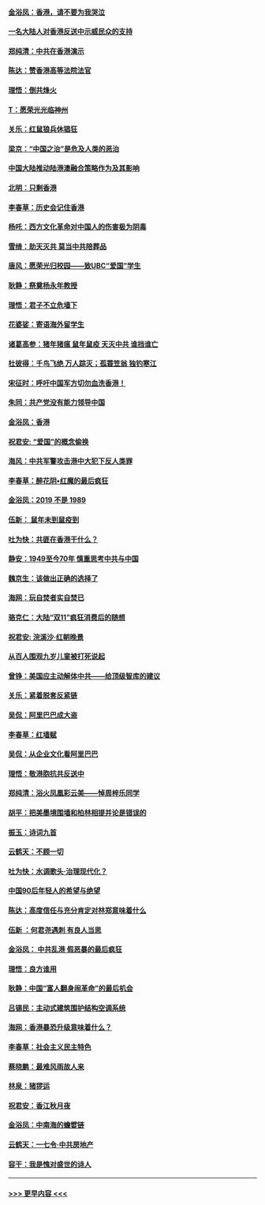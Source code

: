 #### [金浴凤：香港，请不要为我哭泣](../pages/nsc993/n11673248.md?t=11221455) 
#### [一名大陆人对香港反送中示威民众的支持](../pages/nsc993/n11672615.md?t=11221455) 
#### [郑纯清：中共在香港演示](../pages/nsc993/n11670539.md?t=11221455) 
#### [陈达：赞香港高等法院法官](../pages/nsc993/n11669542.md?t=11221455) 
#### [理悟：倒共烽火](../pages/nsc993/n11668844.md?t=11221455) 
#### [T：愿荣光光临神州](../pages/nsc993/n11668421.md?t=11221455) 
#### [关乐：红鼠狼兵休猖狂](../pages/nsc993/n11668378.md?t=11221455) 
#### [梁京：“中国之治”是危及人类的恶治](../pages/nsc993/n11668328.md?t=11221455) 
#### [中国大陆推动陆港澳融合策略作为及其影响](../pages/nsc993/n11668157.md?t=11221455) 
#### [北明：只剩香港](../pages/nsc993/n11668002.md?t=11221455) 
#### [李春草：历史会记住香港](../pages/nsc993/n11667927.md?t=11221455) 
#### [杨吒：西方文化革命对中国人的伤害极为阴毒](../pages/nsc993/n11664521.md?t=11221455) 
#### [雪绮：助天灭共 莫当中共陪葬品](../pages/nsc993/n11662650.md?t=11221455) 
#### [唐风：愿荣光归校园——致UBC“爱国”学生](../pages/nsc993/n11662194.md?t=11221455) 
#### [耿静：祭奠杨永年教授](../pages/nsc993/n11662514.md?t=11221455) 
#### [理悟：君子不立危墙下](../pages/nsc993/n11662172.md?t=11221455) 
#### [花婆娑：寄语海外留学生](../pages/nsc993/n11662121.md?t=11221455) 
#### [诸葛高参：猪年猪瘟 鼠年鼠疫 天灭中共 谁挡谁亡](../pages/nsc993/n11661980.md?t=11221455) 
#### [杜彼得：千鸟飞绝 万人踪灭；孤蓑笠翁 独钓寒江](../pages/nsc993/n11661170.md?t=11221455) 
#### [宋征时：呼吁中国军方切勿血洗香港！](../pages/nsc993/n11415318.md?t=11221455) 
#### [朱同：共产党没有能力领导中国](../pages/nsc993/n11660421.md?t=11221455) 
#### [金浴凤：香港](../pages/nsc993/n11660419.md?t=11221455) 
#### [祝君安: “爱国”的概念偷换](../pages/nsc993/n11659706.md?t=11221455) 
#### [海风：中共军警攻击港中大犯下反人类罪](../pages/nsc993/n11659632.md?t=11221455) 
#### [李春草：醉花阴•红魔的最后疯狂](../pages/nsc993/n11659287.md?t=11221455) 
#### [金浴凤：2019 不是 1989](../pages/nsc993/n11657663.md?t=11221455) 
#### [伍新： 鼠年未到鼠疫到](../pages/nsc993/n11655098.md?t=11221455) 
#### [吐为快：共匪在香港干什么？](../pages/nsc993/n11654891.md?t=11221455) 
#### [静安：1949至今70年 慎重思考中共与中国](../pages/nsc993/n11651244.md?t=11221455) 
#### [魏京生：该做出正确的选择了](../pages/nsc993/n11653084.md?t=11221455) 
#### [海网：玩自焚者实自焚已](../pages/nsc993/n11652423.md?t=11221455) 
#### [骆克仁：大陆“双11”疯狂消费后的随想](../pages/nsc993/n11652305.md?t=11221455) 
#### [祝君安: 浣溪沙·红朝晚景](../pages/nsc993/n11652258.md?t=11221455) 
#### [从百人围观九岁儿童被打死说起](../pages/nsc993/n11651030.md?t=11221455) 
#### [曾铮：美国应主动解体中共——给顶级智库的建议](../pages/nsc993/n11649888.md?t=11221455) 
#### [关乐：紧着脱套反紧链](../pages/nsc993/n11649069.md?t=11221455) 
#### [吴侃：阿里巴巴成大盗](../pages/nsc993/n11645523.md?t=11221455) 
#### [李春草：红墙赋](../pages/nsc993/n11646389.md?t=11221455) 
#### [吴侃：从企业文化看阿里巴巴](../pages/nsc993/n11645476.md?t=11221455) 
#### [理悟：敬港胞抗共反送中](../pages/nsc993/n11645466.md?t=11221455) 
#### [郑纯清：浴火凤凰彩云美——悼周梓乐同学](../pages/nsc993/n11645155.md?t=11221455) 
#### [胡平：把美墨境围墙和柏林相提并论是错误的](../pages/nsc993/n11645134.md?t=11221455) 
#### [振玉：诗词九首](../pages/nsc993/n11644081.md?t=11221455) 
#### [云鹤天：不顾一切](../pages/nsc993/n11643508.md?t=11221455) 
#### [吐为快：水调歌头·治理现代化？](../pages/nsc993/n11643485.md?t=11221455) 
#### [中国90后年轻人的希望与绝望](../pages/nsc993/n11642317.md?t=11221455) 
#### [陈达：高度信任与充分肯定对林郑意味着什么](../pages/nsc993/n11641441.md?t=11221455) 
#### [伍新 ：何君尧遇刺 有良人当思](../pages/nsc993/n11641503.md?t=11221455) 
#### [金浴凤： 中共乱港  假恶暴的最后疯狂](../pages/nsc993/n11641495.md?t=11221455) 
#### [理悟：良方谁用](../pages/nsc993/n11641463.md?t=11221455) 
#### [耿静：中国“富人翻身闹革命”的最后机会](../pages/nsc993/n11640655.md?t=11221455) 
#### [吕锡民：主动式建筑围护结构空调系统](../pages/nsc993/n11640168.md?t=11221455) 
#### [海网：香港暴恐升级意味着什么？](../pages/nsc993/n11635904.md?t=11221455) 
#### [李春草：社会主义民主特色](../pages/nsc993/n11634657.md?t=11221455) 
#### [蔡晓鹏：最难风雨故人来](../pages/nsc993/n11633145.md?t=11221455) 
#### [林泉：猪猡运](../pages/nsc993/n11631469.md?t=11221455) 
#### [祝君安：香江秋月夜](../pages/nsc993/n11631440.md?t=11221455) 
#### [金浴凤：中南海的蟾嬖链](../pages/nsc993/n11631290.md?t=11221455) 
#### [云鹤天：一七令·中共房地产](../pages/nsc993/n11630084.md?t=11221455) 
#### [容干：我是愧对盛世的诗人](../pages/nsc993/n11630059.md?t=11221455) 

----
#### [ >>> 更早内容 <<< ](../indexes/nsc993-earlier.md)
